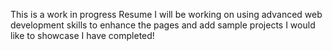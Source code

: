 This is a work in progress Resume I will be working on using advanced web development skills to enhance the pages and add sample projects I would like to showcase I have completed!
